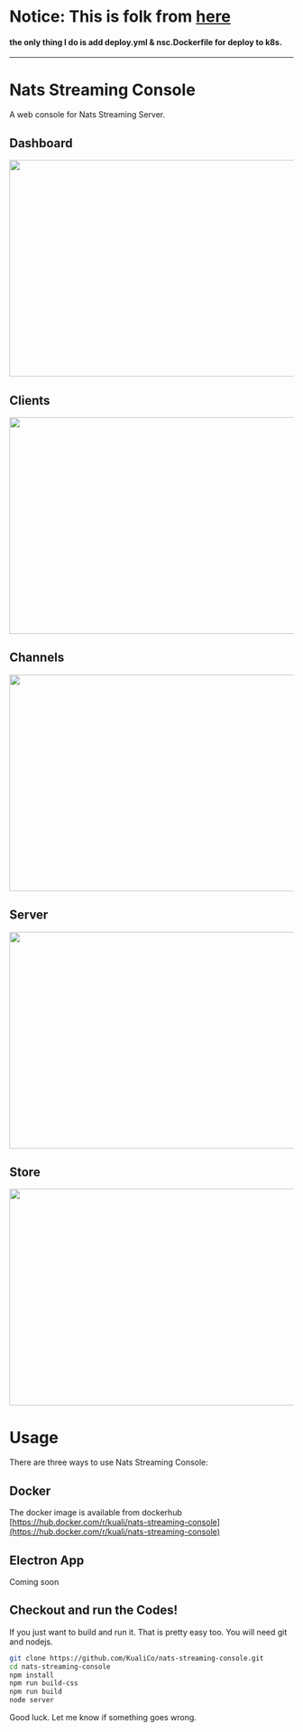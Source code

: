 # Notice: This is folk from [here](https://github.com/KualiCo/nats-streaming-console)
#### the only thing  I do is add deploy.yml & nsc.Dockerfile for deploy to k8s.
---

# Nats Streaming Console

A web console for Nats Streaming Server.

## Dashboard

<img src="https://s3-us-west-2.amazonaws.com/co.kuali.docs/nsc-ss-home.png" width="512" height="384" />

## Clients

<img src="https://s3-us-west-2.amazonaws.com/co.kuali.docs/nsc-ss-clients.png" width="512" height="384" />

## Channels

<img src="https://s3-us-west-2.amazonaws.com/co.kuali.docs/nsc-ss-channels.png" width="512" height="384" />

## Server

<img src="https://s3-us-west-2.amazonaws.com/co.kuali.docs/nsc-ss-server.png" width="512" height="384" />

## Store

<img src="https://s3-us-west-2.amazonaws.com/co.kuali.docs/nsc-ss-store.png" width="512" height="384" />

# Usage

There are three ways to use Nats Streaming Console:

## Docker
The docker image is available from dockerhub
[https://hub.docker.com/r/kuali/nats-streaming-console](https://hub.docker.com/r/kuali/nats-streaming-console)

## Electron App
Coming soon

## Checkout and run the Codes!
If you just want to build and run it. That is pretty easy too. You will need git and nodejs.
```sh
git clone https://github.com/KualiCo/nats-streaming-console.git
cd nats-streaming-console
npm install
npm run build-css
npm run build
node server
```

Good luck. Let me know if something goes wrong.
